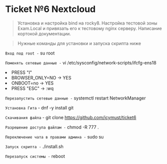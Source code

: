 # Ticket №6 Nextcloud 

> Установка и настройка bind на rocky8. Настройка тестовой зоны Exam.Local и привязать его к тестовому nginx серверу. Написание кортокой документации.

> Нужные команды для установки и запуска скрипта ниже

`Вход под root -`
su root

`Поменять сетевые данные -`
vi /etc/sysconfig/network-scripts/ifcfg-ens18 

<li>PRESS "I"
<li>BROWSER_ONLY=NO -> YES
<li>ONBOOT=no -> YES
<li>PRESS "ESC" -> :wq
  
`Перезапустить сетевые данные -`
systemctl restart NetworkManager

`Установка Гита` -
dnf -y install git

`Скачивания файла` -
git clone https://github.com/icymust/ticket6

`Разрешение доступа файлам -`
chmod -R 777 . 

`Переключение чата в правами админа -`
sudo su

`Запуск скрипта -`
./install.sh

`Перезапуск системы -`
reboot
